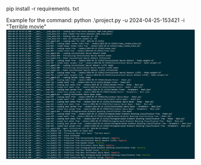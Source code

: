 pip install -r requirements. txt

Example for the command:
python .\project.py -u 2024-04-25-153421 -i "Terrible movie"
![Alt text](example.png)